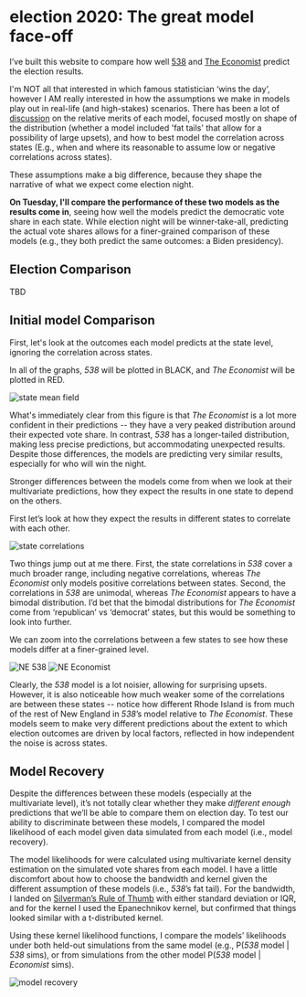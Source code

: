 # election 2020: The great model face-off

I’ve built this website to compare how well [538](https://projects.fivethirtyeight.com/2020-election-forecast) and [The Economist](https://projects.economist.com/us-2020-forecast/president) predict the election results. 

I'm NOT all that interested in which famous statistician ‘wins the day’, however I AM really interested in how the assumptions we make in models play out in real-life (and high-stakes) scenarios. There has been a lot of [discussion](https://statmodeling.stat.columbia.edu/2020/10/24/reverse-engineering-the-problematic-tail-behavior-of-the-fivethirtyeight-presidential-election-forecast/) on the relative merits of each model, focused mostly on shape of the distribution (whether a model included 'fat tails' that allow for a possibility of large upsets), and how to best model the correlation across states (E.g., when and where its reasonable to assume low or negative correlations across states). 

These assumptions make a big difference, because they shape the narrative of what we expect come election night.

**On Tuesday, I'll compare the performance of these two models as the results come in**, seeing how well the models predict the democratic vote share in each state. While election night will be winner-take-all, predicting the actual vote shares allows for a finer-grained comparison of these models (e.g., they both predict the same outcomes: a Biden presidency).


Election Comparison
------------

TBD



Initial model Comparison
------------

First, let's look at the outcomes each model predicts at the state level, ignoring the correlation across states.

In all of the graphs, *538* will be plotted in BLACK, and *The Economist* will be plotted in RED.


![state mean field](/figures/meanfield.png)

What's immediately clear from this figure is that *The Economist* is a lot more confident in their predictions -- they have a very peaked distribution around their expected vote share. In contrast, *538* has a longer-tailed distribution, making less precise predictions, but accommodating unexpected results. Despite those differences, the models are predicting very similar results, especially for who will win the night.

Stronger differences between the models come from when we look at their multivariate predictions, how they expect the results in one state to depend on the others.

First let’s look at how they expect the results in different states to correlate with each other.

![state correlations](/figures/corrplots.png)

Two things jump out at me there. First, the state correlations in *538* cover a much broader range, including negative correlations, whereas *The Economist* only models positive correlations between states. Second, the correlations in *538* are unimodal, whereas *The Economist* appears to have a bimodal distribution. I’d bet that the bimodal distributions for *The Economist* come from ‘republican’ vs ‘democrat’ states, but this would be something to look into further.


We can zoom into the correlations between a few states to see how these models differ at a finer-grained level.

![NE 538](/figures/compareMulti_538.png) 
![NE Economist](/figures/compareMulti_Econ.png)

Clearly, the *538* model is a lot noisier, allowing for surprising upsets. However, it is also noticeable how much weaker some of the correlations are between these states -- notice how different Rhode Island is from much of the rest of New England in *538*’s model relative to *The Economist*. These models seem to make very different predictions about the extent to which election outcomes are driven by local factors, reflected in how independent the noise is across states.


Model Recovery
--------------

Despite the differences between these models (especially at the multivariate level), it’s not totally clear whether they make *different enough* predictions that we’ll be able to compare them on election day. To test our ability to discriminate between these models, I compared the model likelihood of each model given data simulated from each model (i.e., model recovery). 

The model likelihoods for were calculated using multivariate kernel density estimation on the simulated vote shares from each model. I have a little discomfort about how to choose the bandwidth and kernel given the different assumption of these models (i.e., *538*’s fat tail). For the bandwidth, I landed on [Silverman’s Rule of Thumb](https://en.wikipedia.org/wiki/Kernel_density_estimation#A_rule-of-thumb_bandwidth_estimator) with either standard deviation or IQR, and for the kernel I used the Epanechnikov kernel, but confirmed that things looked similar with a t-distributed kernel.

Using these kernel likelihood functions, I compare the models’ likelihoods under both held-out simulations from the same model (e.g., P(*538* model | *538* sims), or from simulations from the other model P(*538* model | *Economist* sims).

 ![model recovery](/figures/modelRecovery.png)


